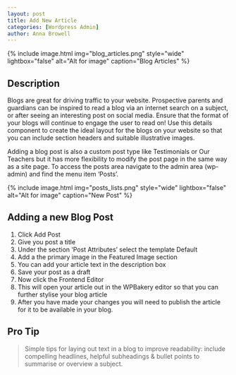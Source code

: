 ```yaml
---
layout: post
title: Add New Article
categories: [Wordpress Admin]
author: Anna Browell
---
```

{% include image.html img="blog_articles.png" style="wide" lightbox="false" alt="Alt for image" caption="Blog Articles" %}


## Description

Blogs are great for driving traffic to your website. Prospective parents and guardians can be inspired to read a blog via an internet search on a subject, or after seeing an interesting post on social media. Ensure that the format of your blogs will continue to engage the user to read on! Use this details component to create the ideal layout for the blogs on your website so that you can include section headers and suitable illustrative images.

Adding a blog post is also a custom post type like Testimonials or Our Teachers but it has more flexibility to modify the post page in the same way as a site page. To access the posts area navigate to the admin area (wp-admin) and find the menu item ‘Posts’.



{% include image.html img="posts_lists.png" style="wide" lightbox="false" alt="Alt for image" caption="New Post" %}


## Adding a new Blog Post

1. Click Add Post
2. Give you post a title
3. Under the section ‘Post Attributes’ select the template Default
4. Add a the primary image in the Featured Image section
5. You can add your article text in the description box
6. Save your post as a draft
7. Now click the Frontend Editor
8. This will open your article out in the WPBakery editor so that you can further stylise your blog article
9. After you have made your changes you will need to publish the article for it to be available in your blog.


## Pro Tip
> Simple tips for laying out text in a blog to improve readability: include compelling headlines, helpful subheadings & bullet points to summarise or overview a subject. 

